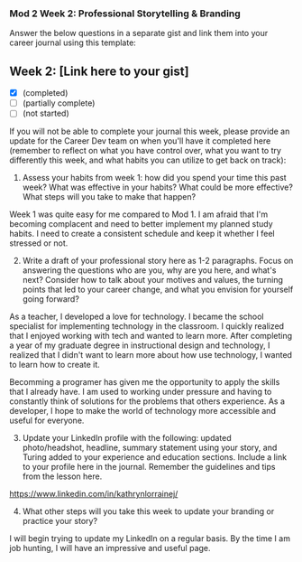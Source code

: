 

### Mod 2 Week 2: Professional Storytelling & Branding <a name="week-2"></a>
Answer the below questions in a separate gist and link them into your career journal using this template:


## Week 2: [Link here to your gist]
- [x] (completed)
- [ ] (partially complete)
- [ ] (not started)

If you will not be able to complete your journal this week, please provide an update for the Career Dev team on when you'll have it completed here (remember to reflect on what you have control over, what you want to try differently this week, and what habits you can utilize to get back on track): 

1. Assess your habits from week 1: how did you spend your time this past week? What was effective in your habits? What could be more effective? What steps will you take to make that happen?

Week 1 was quite easy for me compared to Mod 1. I am afraid that I'm becoming complacent and need to better implement my planned study habits. I need to create a consistent schedule and keep it whether I feel stressed or not. 

2. Write a draft of your professional story here as 1-2 paragraphs. Focus on answering the questions who are you, why are you here, and what's next? Consider how to talk about your motives and values, the turning points that led to your career change, and what you envision for yourself going forward?

As a teacher, I developed a love for technology. I became the school specialist for implementing technology in the classroom. I quickly realized that I enjoyed working with tech and wanted to learn more. After completing a year of my graduate degree in instructional design and technology, I realized that I didn't want to learn more about how use technology, I wanted to learn how to create it.

Becomming a programer has given me the opportunity to apply the skills that I already have. I am used to working under pressure and having to constantly think of solutions for the problems that others experience. As a developer, I hope to make the world of technology more accessible and useful for everyone. 

3. Update your LinkedIn profile with the following: updated photo/headshot, headline, summary statement using your story, and Turing added to your experience and education sections. Include a link to your profile here in the journal. Remember the guidelines and tips from the lesson here.

https://www.linkedin.com/in/kathrynlorrainej/

4. What other steps will you take this week to update your branding or practice your story?

I will begin trying to update my LinkedIn on a regular basis. By the time I am job hunting, I will have an impressive and useful page. 
